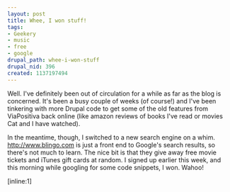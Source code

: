 ```yaml
--- 
layout: post
title: Whee, I won stuff!
tags: 
- Geekery
- music
- free
- google
drupal_path: whee-i-won-stuff
drupal_nid: 396
created: 1137197494
---
```

Well. I've definitely been out of circulation for a while as far as the blog is concerned. It's been a busy couple of weeks (of course!) and I've been tinkering with more Drupal code to get some of the old features from ViaPositiva back online (like amazon reviews of books I've read or movies Cat and I have watched).



In the meantime, though, I switched to a new search engine on a whim. http://www.blingo.com is just a front end to Google's search results, so there's not much to learn. The nice bit is that they give away free movie tickets and iTunes gift cards at random. I signed up earlier this week, and this morning while googling for some code snippets, I won. Wahoo!



[inline:1]
